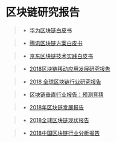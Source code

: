 # 区块链研究报告

> - [华为区块链白皮书](https://github.com/guyancanyun/nebulasic/blob/master/reports/华为区块链白皮书.pdf)

> - [腾讯区块链方案白皮书](https://github.com/guyancanyun/nebulasic/blob/master/reports/腾讯区块链方案白皮书.pdf)

> - [京东区块链技术实践白皮书](https://github.com/guyancanyun/nebulasic/blob/master/reports/京东区块链技术实践白皮书.pdf)

>- [2018区块链移动应用发展研究报告](http://m.bishijie.com/shendu_3289?from=groupmessage)

>- [2018 全球区块链行业研究报告](https://mp.weixin.qq.com/s/_E2w99SadJRpxjCSsSZY0w)

> - [区块链垂直行业报告：预测竞猜](https://github.com/guyancanyun/nebulasic/blob/master/reports/reports/区块链垂直行业报告：预测竞猜.pdf)

> - [2018年区块链发展报告](https://github.com/guyancanyun/nebulasic/blob/master/reports/reports/2018年区块链发展报告.pdf)

> - [2018全球区块链现状报告](https://github.com/guyancanyun/nebulasic/blob/master/reports/reports/2018全球区块链现状报告.pdf)

> - [2018中国区块链行业分析报告](https://github.com/guyancanyun/nebulasic/blob/master/reports/reports/2018中国区块链行业分析报告.pdf)
